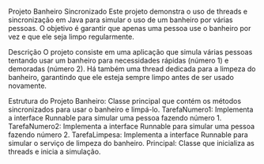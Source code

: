 Projeto Banheiro Sincronizado
Este projeto demonstra o uso de threads e sincronização em Java para simular o uso de um banheiro por várias pessoas. O objetivo é garantir que apenas uma pessoa use o banheiro por vez e que ele seja limpo regularmente.

Descrição
O projeto consiste em uma aplicação que simula várias pessoas tentando usar um banheiro para necessidades rápidas (número 1) e demoradas (número 2). Há também uma thread dedicada para a limpeza do banheiro, garantindo que ele esteja sempre limpo antes de ser usado novamente.

Estrutura do Projeto
Banheiro: Classe principal que contém os métodos sincronizados para usar o banheiro e limpá-lo.
TarefaNumero1: Implementa a interface Runnable para simular uma pessoa fazendo número 1.
TarefaNumero2: Implementa a interface Runnable para simular uma pessoa fazendo número 2.
TarefaLimpesa: Implementa a interface Runnable para simular o serviço de limpeza do banheiro.
Principal: Classe que inicializa as threads e inicia a simulação.
